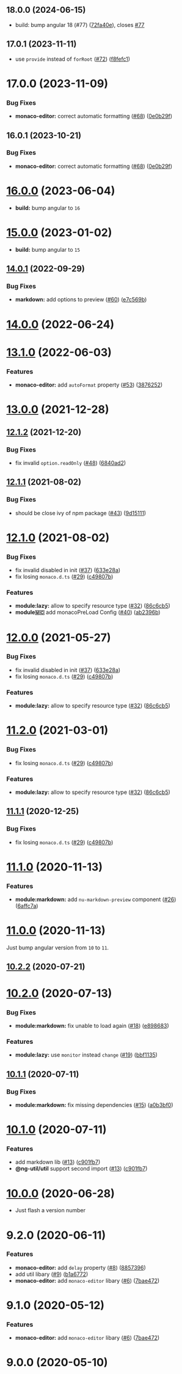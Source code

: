 ## 18.0.0 (2024-06-15)

* build: bump angular 18 (#77) ([72fa40e](https://github.com/ng-util/ng-util/commit/72fa40e)), closes [#77](https://github.com/ng-util/ng-util/issues/77)



## 17.0.1 (2023-11-11)

* use `provide` instead of `forRoot` ([#72](https://github.com/ng-util/ng-util/issues/72)) ([f8fefc1](https://github.com/ng-util/ng-util/commit/f8fefc12e29319f3ef51d26cb75e97dd1b8d29dc))



# 17.0.0 (2023-11-09)


### Bug Fixes

* **monaco-editor:** correct automatic formatting ([#68](https://github.com/ng-util/ng-util/issues/68)) ([0e0b29f](https://github.com/ng-util/ng-util/commit/0e0b29f02fb77cbcd8315b93453a2032cf8a6aac))



## 16.0.1 (2023-10-21)


### Bug Fixes

* **monaco-editor:** correct automatic formatting ([#68](https://github.com/ng-util/ng-util/issues/68)) ([0e0b29f](https://github.com/ng-util/ng-util/commit/0e0b29f02fb77cbcd8315b93453a2032cf8a6aac))



# [16.0.0](https://github.com/ng-util/ng-util/compare/15.0.0...16.0.0) (2023-06-04)

* **build:** bump angular to `16`

# [15.0.0](https://github.com/ng-util/ng-util/compare/14.0.1...15.0.0) (2023-01-02)

* **build:** bump angular to `15`

## [14.0.1](https://github.com/ng-util/ng-util/compare/14.0.0...14.0.1) (2022-09-29)


### Bug Fixes

* **markdown:** add options to preview ([#60](https://github.com/ng-util/ng-util/issues/60)) ([e7c569b](https://github.com/ng-util/ng-util/commit/e7c569b7de6e4817785fd368ed2e88de2bcc4123))



# [14.0.0](https://github.com/ng-util/ng-util/compare/13.1.0...14.0.0) (2022-06-24)



# [13.1.0](https://github.com/ng-util/ng-util/compare/13.0.0...13.1.0) (2022-06-03)


### Features

* **monaco-editor:** add `autoFormat` property ([#53](https://github.com/ng-util/ng-util/issues/53)) ([3876252](https://github.com/ng-util/ng-util/commit/38762522b5407e28fa6e5a6e59ddfad5da3f31c3))



# [13.0.0](https://github.com/ng-util/ng-util/compare/12.1.2...13.0.0) (2021-12-28)



## [12.1.2](https://github.com/ng-util/ng-util/compare/12.1.1...12.1.2) (2021-12-20)


### Bug Fixes

* fix invalid `option.readOnly` ([#48](https://github.com/ng-util/ng-util/issues/48)) ([6840ad2](https://github.com/ng-util/ng-util/commit/6840ad22866eab275b1d66785be1b703623ebe05))



## [12.1.1](https://github.com/ng-util/ng-util/compare/12.1.0...12.1.1) (2021-08-02)


### Bug Fixes

* should be close  ivy of npm package ([#43](https://github.com/ng-util/ng-util/issues/43)) ([9d15111](https://github.com/ng-util/ng-util/commit/9d151116c782a88059adbf25056d80e76e4d0fa6))



# [12.1.0](https://github.com/ng-util/ng-util/compare/11.1.0...12.1.0) (2021-08-02)


### Bug Fixes

* fix invalid disabled in init ([#37](https://github.com/ng-util/ng-util/issues/37)) ([633e28a](https://github.com/ng-util/ng-util/commit/633e28a202b3dcba99919f3016818fc97b2dd11f))
* fix losing `monaco.d.ts` ([#29](https://github.com/ng-util/ng-util/issues/29)) ([c49807b](https://github.com/ng-util/ng-util/commit/c49807bbd5adafa00ea405b9049a3c5d6980cd07))


### Features

* **module:lazy:** allow to specify resource type ([#32](https://github.com/ng-util/ng-util/issues/32)) ([86c6cb5](https://github.com/ng-util/ng-util/commit/86c6cb535a5a8264f230f911d7adad7004fa6d31))
* **module:monaco:** add monacoPreLoad Config ([#40](https://github.com/ng-util/ng-util/issues/40)) ([ab2396b](https://github.com/ng-util/ng-util/commit/ab2396b9b2ccfffd9c90a45bd1f18db28eab5df3))



# [12.0.0](https://github.com/ng-util/ng-util/compare/11.1.0...12.0.0) (2021-05-27)


### Bug Fixes

* fix invalid disabled in init ([#37](https://github.com/ng-util/ng-util/issues/37)) ([633e28a](https://github.com/ng-util/ng-util/commit/633e28a202b3dcba99919f3016818fc97b2dd11f))
* fix losing `monaco.d.ts` ([#29](https://github.com/ng-util/ng-util/issues/29)) ([c49807b](https://github.com/ng-util/ng-util/commit/c49807bbd5adafa00ea405b9049a3c5d6980cd07))


### Features

* **module:lazy:** allow to specify resource type ([#32](https://github.com/ng-util/ng-util/issues/32)) ([86c6cb5](https://github.com/ng-util/ng-util/commit/86c6cb535a5a8264f230f911d7adad7004fa6d31))



# [11.2.0](https://github.com/ng-util/ng-util/compare/11.1.0...11.2.0) (2021-03-01)


### Bug Fixes

* fix losing `monaco.d.ts` ([#29](https://github.com/ng-util/ng-util/issues/29)) ([c49807b](https://github.com/ng-util/ng-util/commit/c49807bbd5adafa00ea405b9049a3c5d6980cd07))


### Features

* **module:lazy:** allow to specify resource type ([#32](https://github.com/ng-util/ng-util/issues/32)) ([86c6cb5](https://github.com/ng-util/ng-util/commit/86c6cb535a5a8264f230f911d7adad7004fa6d31))



## [11.1.1](https://github.com/ng-util/ng-util/compare/11.1.0...11.1.1) (2020-12-25)


### Bug Fixes

* fix losing `monaco.d.ts` ([#29](https://github.com/ng-util/ng-util/issues/29)) ([c49807b](https://github.com/ng-util/ng-util/commit/c49807bbd5adafa00ea405b9049a3c5d6980cd07))



# [11.1.0](https://github.com/ng-util/ng-util/compare/11.0.0...11.1.0) (2020-11-13)


### Features

* **module:markdown:** add `nu-markdown-preview` component ([#26](https://github.com/ng-util/ng-util/issues/26)) ([6affc7a](https://github.com/ng-util/ng-util/commit/6affc7a681d3ac665b4d96fc9c963236cb61c66c))



# [11.0.0](https://github.com/ng-util/ng-util/compare/10.2.0...11.0.0) (2020-11-13)

Just bump angular version from `10` to `11`.


## [10.2.2](https://github.com/ng-util/ng-util/compare/10.2.0...10.2.2) (2020-07-21)



# [10.2.0](https://github.com/ng-util/ng-util/compare/10.0.0...10.2.0) (2020-07-13)


### Bug Fixes

* **module:markdown:** fix unable to load again ([#18](https://github.com/ng-util/ng-util/issues/18)) ([e898683](https://github.com/ng-util/ng-util/commit/e898683092a6bc5d316200ca39ab495cb998b0df))


### Features

* **module:lazy:** use `monitor` instead `change` ([#19](https://github.com/ng-util/ng-util/issues/19)) ([bbf1135](https://github.com/ng-util/ng-util/commit/bbf1135669a72f5a7c8c53905763898c655e440d))



## [10.1.1](https://github.com/ng-util/ng-util/compare/10.0.0...10.1.1) (2020-07-11)


### Bug Fixes

* **module:markdown:** fix missing dependencies ([#15](https://github.com/ng-util/ng-util/issues/15)) ([a0b3bf0](https://github.com/ng-util/ng-util/commit/a0b3bf00c1588cf5186b8988ded49b14392232e0))


# [10.1.0](https://github.com/ng-util/ng-util/compare/10.0.0...10.1.0) (2020-07-11)


### Features

* add markdown lib ([#13](https://github.com/ng-util/ng-util/issues/13)) ([c901fb7](https://github.com/ng-util/ng-util/commit/c901fb721c78d8cdcfe5cb2cc67057ba3d5254ca))
* **@ng-util/util** support second import ([#13](https://github.com/ng-util/ng-util/issues/13)) ([c901fb7](https://github.com/ng-util/ng-util/commit/c901fb721c78d8cdcfe5cb2cc67057ba3d5254ca))



# [10.0.0](https://github.com/ng-util/ng-util/compare/9.2.0...10.0.0) (2020-06-28)

* Just flash a version number

# 9.2.0 (2020-06-11)


### Features

* **monaco-editor:** add `delay` property ([#8](https://github.com/ng-util/ng-util/issues/8)) ([8857396](https://github.com/ng-util/ng-util/commit/8857396a247e73cd62c667ba403b7a87ca8a7751))
* add util libary ([#9](https://github.com/ng-util/ng-util/issues/9)) ([b1a6772](https://github.com/ng-util/ng-util/commit/b1a6772a567b50bcbd4c1ebec624b8397ceb474e))
* **monaco-editor:** add `monaco-editor` libary ([#6](https://github.com/ng-util/ng-util/issues/6)) ([7bae472](https://github.com/ng-util/ng-util/commit/7bae4727a8bc83ae58e2bc11e68d0954d6b6b2c3))



# 9.1.0 (2020-05-12)


### Features

* **monaco-editor:** add `monaco-editor` libary ([#6](https://github.com/ng-util/ng-util/issues/6)) ([7bae472](https://github.com/ng-util/ng-util/commit/7bae4727a8bc83ae58e2bc11e68d0954d6b6b2c3))



# 9.0.0 (2020-05-10)




